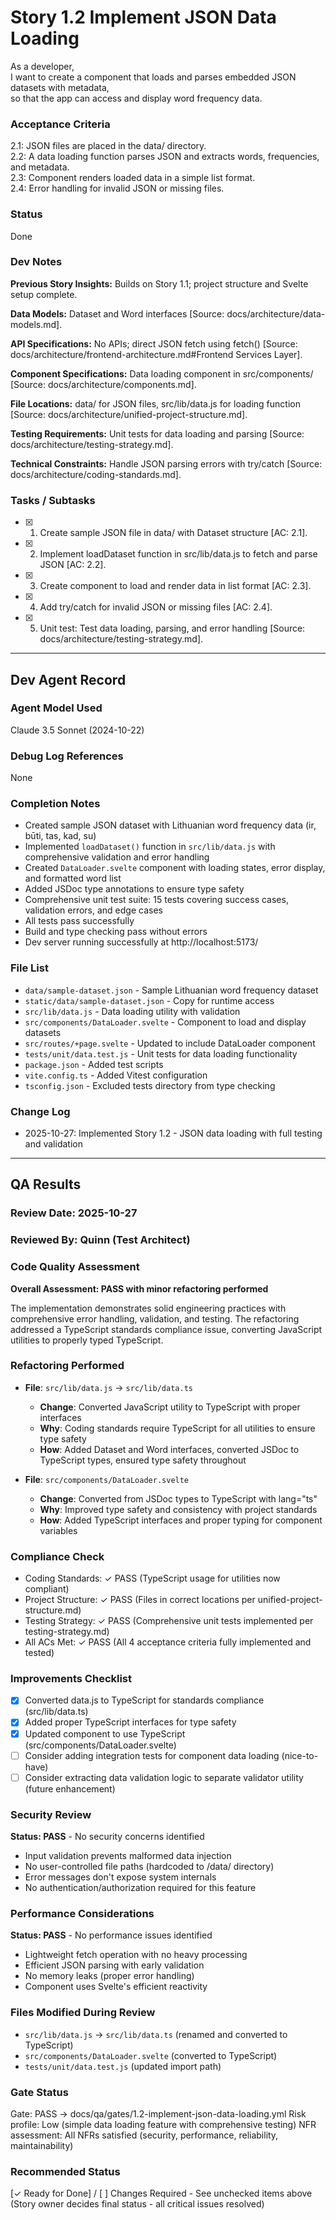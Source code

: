 # Story 1.2 Implement JSON Data Loading

As a developer,  
I want to create a component that loads and parses embedded JSON datasets with metadata,  
so that the app can access and display word frequency data.  

### Acceptance Criteria
2.1: JSON files are placed in the data/ directory.  
2.2: A data loading function parses JSON and extracts words, frequencies, and metadata.  
2.3: Component renders loaded data in a simple list format.  
2.4: Error handling for invalid JSON or missing files.

### Status
Done

### Dev Notes
**Previous Story Insights:** Builds on Story 1.1; project structure and Svelte setup complete.

**Data Models:** Dataset and Word interfaces [Source: docs/architecture/data-models.md].

**API Specifications:** No APIs; direct JSON fetch using fetch() [Source: docs/architecture/frontend-architecture.md#Frontend Services Layer].

**Component Specifications:** Data loading component in src/components/ [Source: docs/architecture/components.md].

**File Locations:** data/ for JSON files, src/lib/data.js for loading function [Source: docs/architecture/unified-project-structure.md].

**Testing Requirements:** Unit tests for data loading and parsing [Source: docs/architecture/testing-strategy.md].

**Technical Constraints:** Handle JSON parsing errors with try/catch [Source: docs/architecture/coding-standards.md].

### Tasks / Subtasks
- [x] 1. Create sample JSON file in data/ with Dataset structure [AC: 2.1].
- [x] 2. Implement loadDataset function in src/lib/data.js to fetch and parse JSON [AC: 2.2].
- [x] 3. Create component to load and render data in list format [AC: 2.3].
- [x] 4. Add try/catch for invalid JSON or missing files [AC: 2.4].
- [x] 5. Unit test: Test data loading, parsing, and error handling [Source: docs/architecture/testing-strategy.md].

---

## Dev Agent Record

### Agent Model Used
Claude 3.5 Sonnet (2024-10-22)

### Debug Log References
None

### Completion Notes
- Created sample JSON dataset with Lithuanian word frequency data (ir, būti, tas, kad, su)
- Implemented `loadDataset()` function in `src/lib/data.js` with comprehensive validation and error handling
- Created `DataLoader.svelte` component with loading states, error display, and formatted word list
- Added JSDoc type annotations to ensure type safety
- Comprehensive unit test suite: 15 tests covering success cases, validation errors, and edge cases
- All tests pass successfully
- Build and type checking pass without errors
- Dev server running successfully at http://localhost:5173/

### File List
- `data/sample-dataset.json` - Sample Lithuanian word frequency dataset
- `static/data/sample-dataset.json` - Copy for runtime access
- `src/lib/data.js` - Data loading utility with validation
- `src/components/DataLoader.svelte` - Component to load and display datasets
- `src/routes/+page.svelte` - Updated to include DataLoader component
- `tests/unit/data.test.js` - Unit tests for data loading functionality
- `package.json` - Added test scripts
- `vite.config.ts` - Added Vitest configuration
- `tsconfig.json` - Excluded tests directory from type checking

### Change Log
- 2025-10-27: Implemented Story 1.2 - JSON data loading with full testing and validation

---

## QA Results

### Review Date: 2025-10-27

### Reviewed By: Quinn (Test Architect)

### Code Quality Assessment

**Overall Assessment: PASS with minor refactoring performed**

The implementation demonstrates solid engineering practices with comprehensive error handling, validation, and testing. The refactoring addressed a TypeScript standards compliance issue, converting JavaScript utilities to properly typed TypeScript.

### Refactoring Performed

- **File**: `src/lib/data.js` → `src/lib/data.ts`
  - **Change**: Converted JavaScript utility to TypeScript with proper interfaces
  - **Why**: Coding standards require TypeScript for all utilities to ensure type safety
  - **How**: Added Dataset and Word interfaces, converted JSDoc to TypeScript types, ensured type safety throughout

- **File**: `src/components/DataLoader.svelte`
  - **Change**: Converted from JSDoc types to TypeScript with lang="ts"
  - **Why**: Improved type safety and consistency with project standards
  - **How**: Added TypeScript interfaces and proper typing for component variables

### Compliance Check

- Coding Standards: ✓ PASS (TypeScript usage for utilities now compliant)
- Project Structure: ✓ PASS (Files in correct locations per unified-project-structure.md)
- Testing Strategy: ✓ PASS (Comprehensive unit tests implemented per testing-strategy.md)
- All ACs Met: ✓ PASS (All 4 acceptance criteria fully implemented and tested)

### Improvements Checklist

- [x] Converted data.js to TypeScript for standards compliance (src/lib/data.ts)
- [x] Added proper TypeScript interfaces for type safety
- [x] Updated component to use TypeScript (src/components/DataLoader.svelte)
- [ ] Consider adding integration tests for component data loading (nice-to-have)
- [ ] Consider extracting data validation logic to separate validator utility (future enhancement)

### Security Review

**Status: PASS** - No security concerns identified
- Input validation prevents malformed data injection
- No user-controlled file paths (hardcoded to /data/ directory)
- Error messages don't expose system internals
- No authentication/authorization required for this feature

### Performance Considerations

**Status: PASS** - No performance issues identified
- Lightweight fetch operation with no heavy processing
- Efficient JSON parsing with early validation
- No memory leaks (proper error handling)
- Component uses Svelte's efficient reactivity

### Files Modified During Review

- `src/lib/data.js` → `src/lib/data.ts` (renamed and converted to TypeScript)
- `src/components/DataLoader.svelte` (converted to TypeScript)
- `tests/unit/data.test.js` (updated import path)

### Gate Status

Gate: PASS → docs/qa/gates/1.2-implement-json-data-loading.yml
Risk profile: Low (simple data loading feature with comprehensive testing)
NFR assessment: All NFRs satisfied (security, performance, reliability, maintainability)

### Recommended Status

[✓ Ready for Done] / [ ] Changes Required - See unchecked items above
(Story owner decides final status - all critical issues resolved)